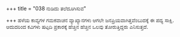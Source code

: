 +++
title = "038 ನುಡಿದು ತಲೆದೂಗಿಸುವ"

+++
ಹಳೆಯ ಕಾವ್ಯಗಳ ಗಮಕವಾಚನ ವ್ಯಾಖ್ಯಾನಗಳು ಆಗಲೇ ಜನಪ್ರಿಯವಾಗಿತ್ತವೆಂಬುದಕ್ಕೆ ಈ ಪದ್ಯ ಸಾಕ್ಷಿ. ಆದುದರಿಂದ ಕವಿಗಳು ಷಟ್ಪದಿ ಪ್ರಕಾರಕ್ಕೆ ಹೆಚ್ಚಿನ  ಹೆಚ್ಚಿನ ಒಲವು ತೋರುತ್ತಿದ್ದರು ಎನಿಸುತ್ತದೆ.